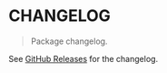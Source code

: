 # CHANGELOG

> Package changelog.

See [GitHub Releases](https://github.com/stdlib-js/regexp-dirname-posix/releases) for the changelog.